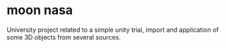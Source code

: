 # moon nasa

University project related to a simple unity trial, import and application of some 3D objects from several sources.
